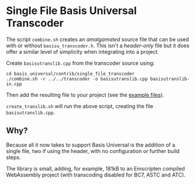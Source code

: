 # Single File Basis Universal Transcoder

The script `combine.sh` creates an _amalgamated_ source file that can be used with or without `basisu_transcoder.h`. This isn't a _header-only_ file but it does offer a similar level of simplicity when integrating into a project.

Create `basisutranslib.cpp` from the transcoder source using:
```
cd basis_universal/contrib/single_file_transcoder
./combine.sh -r ../../transcoder -o basisutranslib.cpp basisutranslib-in.cpp
```
Then add the resulting file to your project (see the [example files](examples)).

`create_translib.sh` will run the above script, creating the file `basisutranslib.cpp`.

Why?
----

Because all it now takes to support Basis Universal is the addition of a single file, two if using the header, with no configuration or further build steps. 

The library is small, adding, for example, 181kB to an Emscripten compiled WebAssembly project (with transcoding disabled for BC7, ASTC and ATC).
